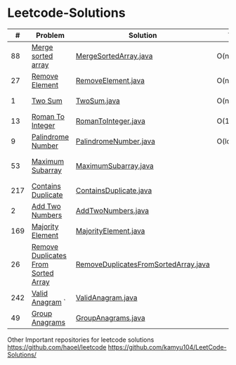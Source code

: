 # Leetcode-Solutions


| #   | Problem                                                                                                   | Solution                                                                                  | Time        | Space | Difficulty                                 | Status | Tags                             | Note |
|-----|-----------------------------------------------------------------------------------------------------------|-------------------------------------------------------------------------------------------|-------------|-------|--------------------------------------------|--------|----------------------------------|------|
| 88  | [Merge sorted array](https://leetcode.com/problems/merge-sorted-array/)                                   | [MergeSortedArray.java](java_/arrays/MergeSortedArray.java)                               | O(n)        | O(1)  | <span style="color: green;">Easy</span>    | Solved | array                            |      |
| 27  | [Remove Element](https://leetcode.com/problems/remove-element/)                                           | [RemoveElement.java](java_/arrays/RemoveElement.java)                                     | O(n)        | O(1)  | <span style="color: green;">Easy</span>    | Solved | array                            |      |
| 1   | [Two Sum](https://leetcode.com/problems/two-sum/)                                                         | [TwoSum.java](java_/arrays/TwoSum.java)                                                   | O(n)        | O(n)  | <span style="color: green;">Easy</span>    | Solved | array, hashing                   |      |
| 13  | [Roman To Integer](https://leetcode.com/problems/roman-to-integer/)                                       | [RomanToInteger.java](java_/arrays/RomanToInteger.java)                                   | O(1)        | O(1)  | <span style="color: green;">Easy</span>    | Solved | map, hashing                     |      |
| 9   | [Palindrome Number](https://leetcode.com/problems/palindrome-number/)                                     | [PalindromeNumber.java](java_/arrays/PalindromeNumber.java)                               | O(log10(n)) | O(1)  | <span style="color: green;">Easy</span>    | Solved | array                            |      |
| 53  | [Maximum Subarray](https://leetcode.com/problems/maximum-subarray/)                                       | [MaximumSubarray.java](java_/arrays/MaximumSubarray.java)                                 |             |       | <span style="color: orange;">Medium</span> |        | Dynamic programming, memoization |      |
| 217 | [Contains Duplicate](https://leetcode.com/problems/contains-duplicate/)                                   | [ContainsDuplicate.java](java_/arrays/ContainsDuplicate.java)                             |             |       | <span style="color: green;">Easy</span>    |        |                                  |      |
| 2   | [Add Two Numbers](https://leetcode.com/problems/add-two-numbers/)                                         | [AddTwoNumbers.java](java_/arrays/AddTwoNumbers.java)                                     |             |       | <span style="color: green;">Easy</span>    |        |                                  |      |
| 169 | [Majority Element](https://leetcode.com/problems/majority-element/)                                       | [MajorityElement.java](java_/arrays/MajorityElement.java)                                 |             |       | <span style="color: green;">Easy</span>    |        |                                  |      |
| 26  | [Remove Duplicates From Sorted Array](https://leetcode.com/problems/remove-duplicates-from-sorted-array/) | [RemoveDuplicatesFromSortedArray.java](java_/arrays/RemoveDuplicatesFromSortedArray.java) |             |       | <span style="color: green;">Easy</span>    |        |                                  |      |
| 242 | [Valid Anagram](https://leetcode.com/problems/valid-anagram/)                      `                      | [ValidAnagram.java](java_/arrays/ValidAnagram.java)                                       |             |       | <span style="color: green;">Easy</span>    |        |                                  |      |
| 49  | [Group Anagrams](https://leetcode.com/problems/group-anagrams/)                                           | [GroupAnagrams.java](java_/arrays/GroupAnagrams.java)                                     |             |       | <span style="color: green;">Easy</span>    |        |                                  |      |



Other Important repositories for leetcode solutions
https://github.com/haoel/leetcode
https://github.com/kamyu104/LeetCode-Solutions/

